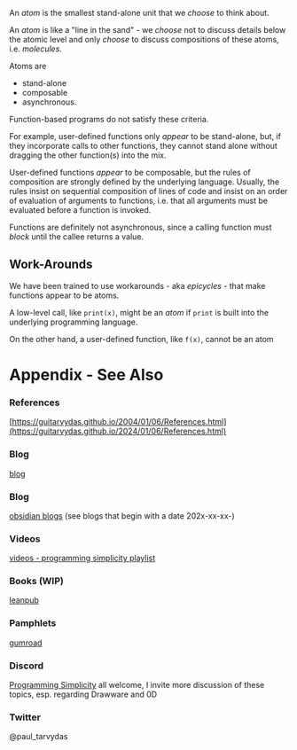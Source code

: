 
An *atom* is the smallest stand-alone unit that we *choose* to think about.

An *atom* is like a "line in the sand" - we *choose* not to discuss details below the atomic level and only *choose* to discuss compositions of these atoms, i.e. *molecules*.

Atoms are
- stand-alone
- composable
- asynchronous.

Function-based programs do not satisfy these criteria.

For example, user-defined functions only *appear* to be stand-alone, but, if they incorporate calls to other functions, they cannot stand alone without dragging the other function(s) into the mix.

User-defined functions *appear* to be composable, but the rules of composition are strongly defined by the underlying language.  Usually, the rules insist on sequential composition of lines of code and insist on an order of evaluation of arguments to functions, i.e. that all arguments must be evaluated before a function is invoked.

Functions are definitely not asynchronous, since a calling function must *block* until the callee returns a value.

## Work-Arounds

We have been trained to use workarounds - aka *epicycles* - that make functions appear to be atoms.



A low-level call, like `print(x)`, might be an *atom* if `print` is built into the underlying programming language.

On the other hand, a user-defined function, like `f(x)`, cannot be an atom


# Appendix - See Also

### References

[https://guitarvydas.github.io/2004/01/06/References.html](https://guitarvydas.github.io/2024/01/06/References.html)

### Blog
[blog](https://guitarvydas.github.io/)

### Blog
[obsidian blogs](https://publish.obsidian.md/programmingsimplicity) (see blogs that begin with a date 202x-xx-xx-)
### Videos
[videos - programming simplicity playlist](https://www.youtube.com/@programmingsimplicity2980)
### Books (WIP)
[leanpub](https://leanpub.com/u/paul-tarvydas)
### Pamphlets
[gumroad](https://tarvydas.gumroad.com/l/dvtej?_gl=1*o7hy6z*_ga*MjA0NzUyMDY1Mi4xNzA3NDc3MDIx*_ga_6LJN6D94N6*MTcwNzQ3NzAyMC4xLjEuMTcwNzQ3NzI5Ni4wLjAuMA..)
### Discord
[Programming Simplicity](https://discord.gg/Jjx62ypR) all welcome, I invite more discussion of these topics, esp. regarding Drawware and 0D
### Twitter
@paul_tarvydas

<script src="https://utteranc.es/client.js" 
        repo="guitarvydas/guitarvydas.github.io" 
        issue-term="pathname" 
        theme="github-light" 
        crossorigin="anonymous" 
        async> 
</script> 
